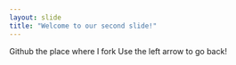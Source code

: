 ```yaml
---
layout: slide
title: "Welcome to our second slide!"
---
```

Github the place where I fork
Use the left arrow to go back!
